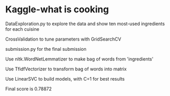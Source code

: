 # Kaggle-what is cooking

DataExploration.py to explore the data and show ten most-used ingredients for each cuisine

CrossValidation to tune parameters with GridSearchCV

submission.py for the final submission

Use nltk.WordNetLemmatizer to make bag of words from 'ingredients'

Use TfidfVectorizer to transform bag of words into matrix

Use LinearSVC to build models, with C=1 for best results

Final score is 0.78872
